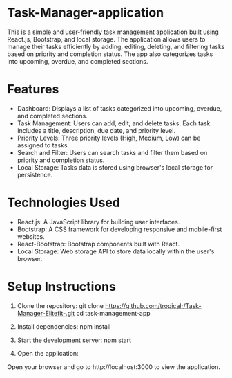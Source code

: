 # Task-Manager-application

This is a simple and user-friendly task management application built using React.js, Bootstrap, and local storage. The application allows users to manage their tasks efficiently by adding, editing, deleting, and filtering tasks based on priority and completion status. The app also categorizes tasks into upcoming, overdue, and completed sections.

# Features

- Dashboard: Displays a list of tasks categorized into upcoming, overdue, and completed sections.
- Task Management: Users can add, edit, and delete tasks. Each task includes a title, description, due date, and priority level.
- Priority Levels: Three priority levels (High, Medium, Low) can be assigned to tasks.
- Search and Filter: Users can search tasks and filter them based on priority and completion status.
- Local Storage: Tasks data is stored using browser's local storage for persistence.

# Technologies Used

- React.js: A JavaScript library for building user interfaces.
- Bootstrap: A CSS framework for developing responsive and mobile-first websites.
- React-Bootstrap: Bootstrap components built with React.
- Local Storage: Web storage API to store data locally within the user's browser.

# Setup Instructions

1. Clone the repository:
   git clone https://github.com/tropicalr/Task-Manager-Elitefit-.git
   cd task-management-app

2. Install dependencies:
   npm install

3. Start the development server:
   npm start

4. Open the application:

  Open your browser and go to http://localhost:3000 to view the application.
